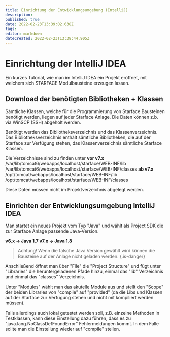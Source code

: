 ```yaml
---
title: Einrichtung der Entwicklungsumgebung (IntelliJ)
description: 
published: true
date: 2022-02-23T13:39:02.638Z
tags: 
editor: markdown
dateCreated: 2022-02-23T13:38:44.905Z
---
```


# Einrichtung der IntelliJ IDEA
Ein kurzes Tutorial, wie man im IntelliJ IDEA ein Projekt eröffnet, mit welchem sich STARFACE Modulbausteine erzeugen lassen.

##  Download der benötigten Bibliotheken + Klassen

Sämtliche Klassen, welche für die Programmierung von Starface Bausteinen benötigt werden, liegen auf jeder Starface Anlage. Die Daten können z.b. via WinSCP (SSH) abgeholt werden.

Benötigt werden das Bibliotheksverzeichnis und das Klassenverzeichnis. Das Bibliotheksverzeichnis enthält sämtliche Bibliotheken, die auf der Starface zur Verfügung stehen, das Klassenverzeichnis sämtliche Starface Klassen.

Die Verzeichnisse sind zu finden unter
**vor v7.x**
/var/lib/tomcat6/webapps/localhost/starface/WEB-INF/lib
/var/lib/tomcat6/webapps/localhost/starface/WEB-INF/classes
**ab v7.x**
/opt/tomcat/webapps/localhost/starface/WEB-INF/lib
/opt/tomcat/webapps/localhost/starface/WEB-INF/classes

Diese Daten müssen nicht im Projektverzeichnis abgelegt werden.

## Einrichten der Entwicklungsumgebung IntelliJ IDEA

Man startet ein neues Projekt vom Typ "Java" und wählt als Project SDK die zur Starface Anlage passende Java-Version.

**v6.x → Java 1.7
v7.x → Java 1.8**

> Achtung! Wenn die falsche Java Version gewählt wird können die Bausteine auf der Anlage nicht geladen werden. 
> {.is-danger}

Anschließend öffnet man über "File" die "Project Structure" und fügt unter "Libraries" die heruntergeladenen Pfade hinzu, einmal das "lib" Verzeichnis und einmal das "classes" Verzeichnis.

Unter "Modules" wählt man das akutelle Module aus und stellt den "Scope" der beiden Libraries von "compile" auf "provided" (da die Libs und Klassen auf der Starface zur Verfügung stehen und nicht mit kompiliert werden müssen).

Falls allerdings auch lokal getestet werden soll, z.B. einzelne Methoden in Testklassen, kann diese Einstellung dazu führen, dass es zu "java.lang.NoClassDefFoundError" Fehlermeldungen kommt. In dem Falle sollte man die Einstellung wieder auf "compile" stellen.
